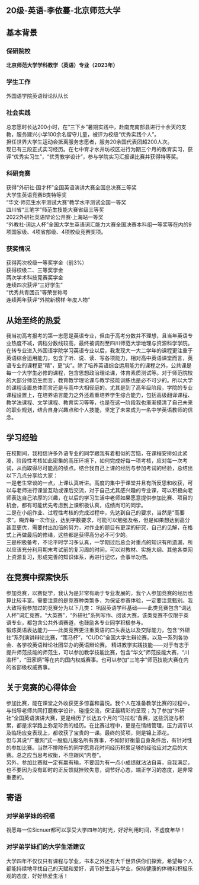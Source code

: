 ## 20级-英语-李依蔓-北京师范大学
## 基本背景
### 保研院校
**北京师范大学学科教学（英语）专业（2023年）**
### 学生工作
外国语学院英语辩论队队长
### 社会实践
总志愿时长达200小时，在“三下乡”暑期实践中，赴南充南部县进行十余天的支教，服务建兴小学100余名留守儿童，被评为校级“优秀实践个人”。<br>
担任世界大学生运动会抵离服务志愿者，服务20余国代表团超200人次。<br>
现已有三段正式实习经历。在七中育才水井坊校区进行为期三个月的教育实习，获评“优秀实习生”，“优秀教学设计”，参与学院实习汇报课比赛并获得特等奖。<br>
### 科研竞赛
获得“外研社·国才杯”全国英语演讲大赛全国总决赛三等奖<br>
大学生英语竞赛B类特等奖<br>
“华文·师范生水平测试大赛”教学水平测试全国一等奖<br>
四川省“三笔字”师范生技能大赛省级三等奖<br>
2022外研社英语辩论公开赛·上海站一等奖<br>
“外教社·词达人杯”全国大学生英语词汇能力大赛全国决赛本科组一等奖等在内的9项国家级、4项省部级、4项校级竞赛奖项。<br>
### 获奖情况
获得两次校级一等奖学金（前3%）<br>
获得校级二、三等奖学金<br>
两次学术科技竞赛奖学金<br>
连续四次获评“三好学生”<br>
“优秀共青团员”等荣誉称号<br>
连续两年获评“外院新榜样·年度人物”<br>

## 从始至终的热爱
我当初高考报考的第一志愿是英语专业，但由于高考分数并不理想，且当年英语专业热度不减，调档分数线较高，最终被调剂至四川师范大学地理与资源科学学院。
在转专业进入外国语学院学习英语专业以后，我发现大一大二学年的课程更注重于英语综合运用能力，包含了听、说、读、写各项能力，相对高中英语课堂而言，英语专业的课程更“精”，更“尖”。除了培养英语综合运用能力的课程之外，公共课是每一个大学生必修的课程，包含思想政治理论课，体育素质测试等。对于师范院校的大部分师范生而言，教育教学理论课与教学技能训练也是必不可少的。所以大学的课程设置总体而言还是与高中大相径庭的。尤其是到了高年级阶段，学院的专业课程设置上，在培养语言能力之外还着重培养学生综合能力，包括高级翻译课程、教学法课程、文学课程、教育实习等等，也是在这一阶段我也渐渐摸清了自己未来的职业规划，结合自身兴趣点和个人技能，坚定了未来成为一名中学英语教师的信念。
## 学习经验
在校期间，我相信许多外语专业的同学跟我有着相似的苦恼，在课程安排如此紧凑，阶段性考核如此密集的高压环境下，如何完成好每一项考核，应对每一次考试，从而取得尽可能高的绩点。结合我自己上课的经历与参加考试的经验，总结出以下几点分享给大家：<br>
一是老生常谈的一点，上课认真听讲。高度的集中于课堂并且有所反思和收获，可以与老师进行课堂互动或课后交流，对于自己尤其感兴趣的专业课，可以积极向老师表达自己浓厚的兴趣，在以后的学习生活中老师如果愿意提供参加比赛、项目的机会，都有可能优先考虑到上课积极认真，成绩尚可的同学。<br>
二是在小组作业、过程性考核的完成过程中，先达到自己的要求，当然是“高要求”。糊弄每一次作业，达到字数要求，可能可以勉强及格，但是如果想达到高分甚至更优，需要付出加倍的努力，对作业的题目有更深的研究，自己的见解，在格式上再做最后的修缮，这些都是获得高分必不可少的。<br>
三是积极备考，不论平时学习多认真，一学期过后总会对重点的知识有所遗漏，所以应该充分利用期末考试前的复习周的时间，可以对教材、实施大纲、其他各类网上资源复习，形成完善的知识体系，再进行记忆，会事半功倍。<br>


## 在竞赛中探索快乐	
参加竞赛，以赛促学，我认为是非常有助于专业发展的，我个人参加竞赛的经历也算比较丰富。需要注意的是竞赛种类繁多，为保证参赛体验，一定要注意甄别。我大致将我参加过的竞赛分为以下几类：
巩固英语学科基础——此类竞赛包含“词达人杯”词汇竞赛，“大英赛”，“外研社”系列写作、阅读大赛，该类竞赛不仅限于英语专业，都包含公共外语赛道，也鼓励各专业同学积极参与。<br>
锻炼英语表达能力——此类竞赛更注重英语的口头表达以及交际能力，包含“外研社”系列演讲辩论比赛，“策马杯”，“CUDC”全国大学生辩论赛，以及一系列各协会、各学校英语辩论社团举办的英语辩论赛。
精进教学实践技能——对于有志于提升师范技能的师范生，可以参加教学技能比赛，包含“华文”师范技能大赛，“川渝杯”，“田家炳”等在内的国内权威赛事。也可以参加“三笔字”师范技能大赛在内的省部级权威赛事。<br>

## 关于竞赛的心得体会
参加比赛，能在课堂之外收获更多惊喜和喜悦。我个人在准备教学比赛的过程中，与指导老师共同打磨教学设计，碰撞交流，保证最精彩的呈现；为了参加“外研社”全国英语演讲大赛，更是经历了长达五个月的“马拉松”备赛，这些沉淀与积累，都是求学路上弥足珍贵的经历。在比赛过程中，更是在情绪管理，压力调节以及临场应变表现上，都收获了宝贵的一课。最终的奖项，则是锦上添花。<br>
但与其说“广撒网”式一股脑儿报名所有赛事，不如好好衡量自身条件后，有针对性的参加比赛。当然不排除有的同学愿意花时间经历积累足够的经验应对之后的大赛。总之应当思考权衡，不应跟风“内卷”。<br>
另外，参加比赛就一定有赢有输，不要因为有一点小成绩就沾沾自喜，自我满足，也不要因为没有即时的正反馈就挫败失意，调节好心态，端正学习的态度，是非常重要的。<br>
## 寄语
### 对学弟学妹的祝福
祝愿每一位Sicnuer都可以享受大学四年的时光，好好利用时间，不虚度年华！<br>
### 对学弟学妹们的大学生活建议
大学四年不仅仅只有课程与学业，书本之外还有大千世界供你们探索，希望每个人都能持续地寻找自己的天赋和爱好，调节好生活与学业，保持健康的体魄和积极乐观的态度，好好热爱生活！
